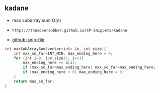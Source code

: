 
## kadane

- max subarray sum O(n)
- ```
  https://thesobersobber.github.io/CP-Snippets/kadane
  ```
- [github-snip-file](https://github.com/theSoberSobber/CP-Snippets/blob/main/snippets.json#L674)

```cpp
int maxSubArraySum(vector<int> &v, int size){
    int max_so_far=INT_MIN, max_ending_here = 0;
    for (int i=0; i<v.size(); i++){
        max_ending_here += a[i];
        if (max_so_far<max_ending_here) max_so_far=max_ending_here;
        if (max_ending_here < 0) max_ending_here = 0;
    }
    return max_so_far;
}

```
